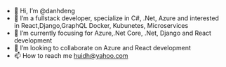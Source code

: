 - 👋 Hi, I’m @danhdeng
- 👀 I’m a fullstack developer, specialize in C#, .Net, Azure and interested in React,Django,GraphQL Docker, Kubunetes, Microservices
- 🌱 I’m currently focusing for Azure,.Net Core, .Net, Django and React development
- 💞️ I’m looking to collaborate on Azure and React development
- 📫 How to reach me huidh@yahoo.com

<!---
danhdeng/danhdeng is a ✨ special ✨ repository because its `README.md` (this file) appears on your GitHub profile.
You can click the Preview link to take a look at your changes.
--->
